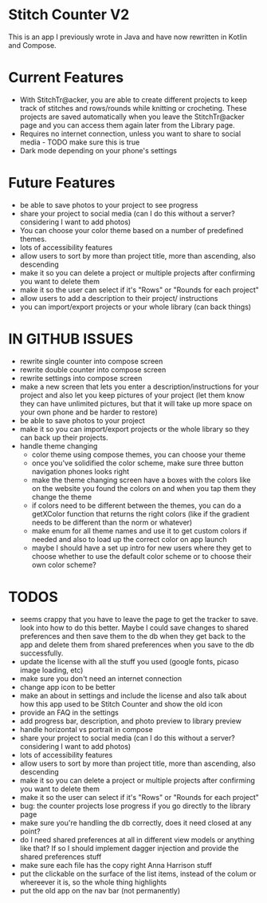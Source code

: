 # Stitch Counter V2
This is an app I previously wrote in Java and have now rewritten in Kotlin and Compose.

# Current Features
- With StitchTr@acker, you are able to create different projects to keep track of stitches and rows/rounds while knitting or crocheting. These projects are saved automatically when you leave the StitchTr@acker page and you can access them again later from the Library page.
- Requires no internet connection, unless you want to share to social media - TODO make sure this is true
- Dark mode depending on your phone's settings

# Future Features
- be able to save photos to your project to see progress
- share your project to social media (can I do this without a server? considering I want to add photos)
- You can choose your color theme based on a number of predefined themes.
- lots of accessibility features
- allow users to sort by more than project title, more than ascending, also descending
- make it so you can delete a project or multiple projects after confirming you want to delete them
- make it so the user can select if it's "Rows" or "Rounds for each project"
- allow users to add a description to their project/ instructions
- you can import/export projects or your whole library (can back things)

# IN GITHUB ISSUES
- rewrite single counter into compose screen
- rewrite double counter into compose screen
- rewrite settings into compose screen
- make a new screen that lets you enter a description/instructions for your project and also let you keep pictures of your project (let them know they can have unlimited pictures, but that it will take up more space on your own phone and be harder to restore)
- be able to save photos to your project
- make it so you can import/export projects or the whole library so they can back up their projects.
- handle theme changing
  - color theme using compose themes, you can choose your theme
  - once you've solidified the color scheme, make sure three button navigation phones looks right
  -  make the theme changing screen have a boxes with the colors like on the website you found the colors on and when you tap them they change the theme
  - if colors need to be different between the themes, you can do a getXColor function that returns the right colors (like if the gradient needs to be different than the norm or whatever)
  - make enum for all theme names and use it to get custom colors if needed and also to load up the correct color on app launch
  - maybe I should have a set up intro for new users where they get to choose whether to use the default color scheme or to choose their own color scheme?

# TODOS
- seems crappy that you have to leave the page to get the tracker to save. look into how to do this better. Maybe I could save changes to shared preferences and then save them to the db when they get back to the app and delete them from shared preferences when you save to the db successfully.
- update the license with all the stuff you used (google fonts, picaso image loading, etc)
- make sure you don't need an internet connection
- change app icon to be better
- make an about in settings and include the license and also talk about how this app used to be Stitch Counter and show the old icon
- provide an FAQ in the settings
- add progress bar, description, and photo preview to library preview
- handle horizontal vs portrait in compose
- share your project to social media (can I do this without a server? considering I want to add photos)
- lots of accessibility features
- allow users to sort by more than project title, more than ascending, also descending
- make it so you can delete a project or multiple projects after confirming you want to delete them
- make it so the user can select if it's "Rows" or "Rounds for each project"
- bug: the counter projects lose progress if you go directly to the library page
- make sure you're handling the db correctly, does it need closed at any point?
- do I need shared preferences at all in different view models or anything like that? If so I should implement dagger injection and provide the shared preferences stuff
- make sure each file has the copy right Anna Harrison stuff
- put the clickable on the surface of the list items, instead of the colum or whereever it is, so the whole thing highlights
- put the old app on the nav bar (not permanently)